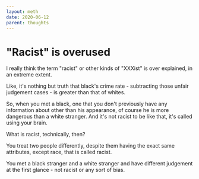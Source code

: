 ```yaml
---
layout: meth
date: 2020-06-12
parent: thoughts 
---
```

# "Racist" is overused
I really think the term "racist" or other kinds of "XXXist" is over explained, in an extreme extent.

Like, it's nothing but truth that black's crime rate - subtracting those unfair judgement cases - is greater than that of whites.

So, when you met a black, one that you don't previously have any information about other than his appearance, of course he is more dangerous than a white stranger. And it's not racist to be like that, it's called using your brain.

What is racist, technically, then?

You treat two people differently, despite them having the exact same attributes, except race, that is called racist.

You met a black stranger and a white stranger and have different judgement at the first glance - not racist or any sort of bias.